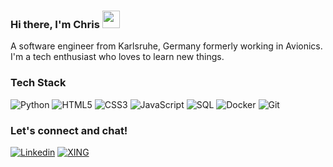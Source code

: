 ### Hi there, I'm Chris <img src="https://media.giphy.com/media/hvRJCLFzcasrR4ia7z/giphy.gif" width="28">
A software engineer from Karlsruhe, Germany formerly working in Avionics. 
I'm a tech enthusiast who loves to learn new things.

### Tech Stack
![Python](https://img.shields.io/badge/-Python-0a0a0a?style=for-the-badge&logo=python)
![HTML5](https://img.shields.io/badge/-HTML5-0a0a0a?style=for-the-badge&logo=HTML5)
![CSS3](https://img.shields.io/badge/-CSS3-0a0a0a?style=for-the-badge&logo=CSS3)
![JavaScript](https://img.shields.io/badge/-JavaScript-0a0a0a?style=for-the-badge&logo=javascript)
![SQL](https://img.shields.io/badge/-SQL-0a0a0a?style=for-the-badge)
![Docker](https://img.shields.io/badge/-Docker-0a0a0a?style=for-the-badge&logo=docker)
![Git](https://img.shields.io/badge/-Git-0a0a0a?style=for-the-badge&logo=git)

### Let's connect and chat!
[![Linkedin](https://img.shields.io/badge/LinkedIn-0077B5?style=for-the-badge&logo=linkedin&logoColor=white)](https://www.linkedin.com/in/christian-bauer-a0a043180/)
[![XING](https://img.shields.io/badge/Xing-126567?style=for-the-badge&logo=xing&logoColor=white)](https://www.xing.com/profile/Christian_Bauer500/cv)
